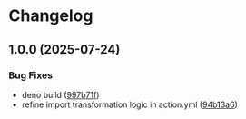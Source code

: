 # Changelog

## 1.0.0 (2025-07-24)


### Bug Fixes

* deno build ([997b71f](https://github.com/ubiquity-os/deno-plugin-adapter/commit/997b71f8a59cb8756220eaf49bb46dd4193334fd))
* refine import transformation logic in action.yml ([94b13a6](https://github.com/ubiquity-os/deno-plugin-adapter/commit/94b13a624dc2f765d2a95b2d2d80ecc9c2b80027))
